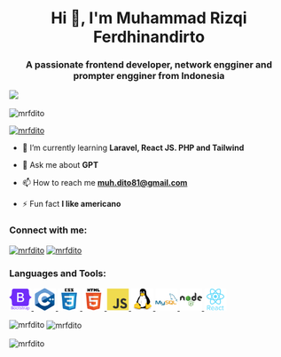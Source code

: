<h1 align="center">Hi 👋, I'm Muhammad Rizqi Ferdhinandirto</h1>
<h3 align="center">A passionate frontend developer, network engginer and prompter engginer from Indonesia</h3>

<img src="https://media1.tenor.com/m/6vXhQSyB6L4AAAAC/celebration-sleep.gif">

<p align="left"> <img src="https://komarev.com/ghpvc/?username=mrfdito&label=Profile%20views&color=0e75b6&style=flat" alt="mrfdito" /> </p>

<p align="left"> <a href="https://twitter.com/mrfdito" target="blank"><img src="https://img.shields.io/twitter/follow/mrfdito?logo=twitter&style=for-the-badge" alt="mrfdito" /></a> </p>

- 🌱 I’m currently learning **Laravel, React JS. PHP and Tailwind**

- 💬 Ask me about **GPT**

- 📫 How to reach me **muh.dito81@gmail.com**

- ⚡ Fun fact **I like americano**

<h3 align="left">Connect with me:</h3>
<p align="left">
<a href="https://twitter.com/mrfdito" target="blank"><img align="center" src="https://raw.githubusercontent.com/rahuldkjain/github-profile-readme-generator/master/src/images/icons/Social/twitter.svg" alt="mrfdito" height="30" width="40" /></a>
<a href="https://instagram.com/mrfdito" target="blank"><img align="center" src="https://raw.githubusercontent.com/rahuldkjain/github-profile-readme-generator/master/src/images/icons/Social/instagram.svg" alt="mrfdito" height="30" width="40" /></a>
</p>

<h3 align="left">Languages and Tools:</h3>
<p align="left"> <a href="https://getbootstrap.com" target="_blank" rel="noreferrer"> <img src="https://raw.githubusercontent.com/devicons/devicon/master/icons/bootstrap/bootstrap-plain-wordmark.svg" alt="bootstrap" width="40" height="40"/> </a> <a href="https://www.w3schools.com/cpp/" target="_blank" rel="noreferrer"> <img src="https://raw.githubusercontent.com/devicons/devicon/master/icons/cplusplus/cplusplus-original.svg" alt="cplusplus" width="40" height="40"/> </a> <a href="https://www.w3schools.com/css/" target="_blank" rel="noreferrer"> <img src="https://raw.githubusercontent.com/devicons/devicon/master/icons/css3/css3-original-wordmark.svg" alt="css3" width="40" height="40"/> </a> <a href="https://www.w3.org/html/" target="_blank" rel="noreferrer"> <img src="https://raw.githubusercontent.com/devicons/devicon/master/icons/html5/html5-original-wordmark.svg" alt="html5" width="40" height="40"/> </a> <a href="https://developer.mozilla.org/en-US/docs/Web/JavaScript" target="_blank" rel="noreferrer"> <img src="https://raw.githubusercontent.com/devicons/devicon/master/icons/javascript/javascript-original.svg" alt="javascript" width="40" height="40"/> </a> <a href="https://www.linux.org/" target="_blank" rel="noreferrer"> <img src="https://raw.githubusercontent.com/devicons/devicon/master/icons/linux/linux-original.svg" alt="linux" width="40" height="40"/> </a> <a href="https://www.mysql.com/" target="_blank" rel="noreferrer"> <img src="https://raw.githubusercontent.com/devicons/devicon/master/icons/mysql/mysql-original-wordmark.svg" alt="mysql" width="40" height="40"/> </a> <a href="https://nodejs.org" target="_blank" rel="noreferrer"> <img src="https://raw.githubusercontent.com/devicons/devicon/master/icons/nodejs/nodejs-original-wordmark.svg" alt="nodejs" width="40" height="40"/> </a> <a href="https://reactjs.org/" target="_blank" rel="noreferrer"> <img src="https://raw.githubusercontent.com/devicons/devicon/master/icons/react/react-original-wordmark.svg" alt="react" width="40" height="40"/> </a> </p>

<p><img align="left" src="https://github-readme-stats.vercel.app/api/top-langs?username=mrfdito&show_icons=true&locale=en&layout=compact" alt="mrfdito" /></p>

<p>&nbsp;<img align="center" src="https://github-readme-stats.vercel.app/api?username=mrfdito&show_icons=true&locale=en" alt="mrfdito" /></p>

<p><img align="center" src="https://github-readme-streak-stats.herokuapp.com/?user=mrfdito&" alt="mrfdito" /></p>
